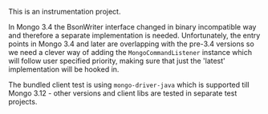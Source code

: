 This is an instrumentation project.

In Mongo 3.4 the BsonWriter interface changed in binary incompatible way and therefore a separate implementation is needed.
Unfortunately, the entry points in Mongo 3.4 and later are overlapping with the pre-3.4 versions so we need a clever way of adding the `MongoCommandListener` instance which will follow user specified priority, making sure that just the 'latest' implementation will be hooked in.

The bundled client test is using `mongo-driver-java` which is supported till Mongo 3.12 - other versions and client libs are tested in separate test projects.
